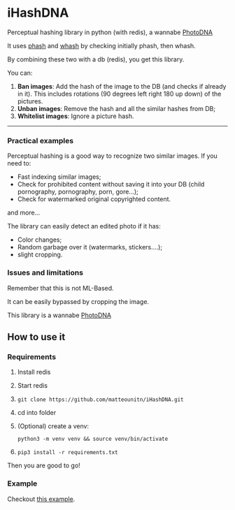 # iHashDNA
Perceptual hashing library in python (with redis), a wannabe [PhotoDNA](https://en.wikipedia.org/wiki/PhotoDNA)

It uses [phash](https://en.wikipedia.org/wiki/Perceptual_hashing) and [whash](https://fullstackml.com/wavelet-image-hash-in-python-3504fdd282b5?gi=667775a177e2) by checking initially phash, then whash.

By combining these two with a db (redis), you get this library.



You can:

1. **Ban images**: Add the hash of the image to the DB (and checks if already in it). 
   This includes rotations (90 degrees left right 180 up down) of the pictures.
2. **Unban images**: Remove the hash and all the similar hashes from DB;
3. **Whitelist images**: Ignore a picture hash.

---

### Practical examples

Perceptual hashing is a good way to recognize two similar images. If you need to:

* Fast indexing similar images;
* Check for prohibited content without saving it into your DB (child pornography, pornography, porn, gore...);
* Check for watermarked original copyrighted content.

and more...



The library can easily detect an edited photo if it has:

* Color changes;
* Random garbage over it (watermarks, stickers....);
* slight cropping.



### Issues and limitations

Remember that this is not ML-Based. 

It can be easily bypassed by cropping the image. 

This library is a wannabe [PhotoDNA](https://en.wikipedia.org/wiki/PhotoDNA)

## How to use it

### Requirements

1. Install redis

2. Start redis

3. `git clone https://github.com/matteounitn/iHashDNA.git`

4. cd into folder

5. (Optional) create a venv:

   `python3 -m venv venv && source venv/bin/activate`

6. `pip3 install -r requirements.txt`

Then you are good to go!

### Example

Checkout [this example](example.py).
